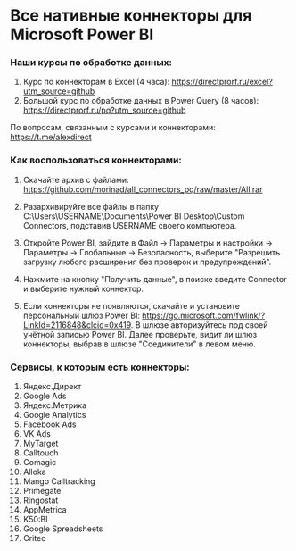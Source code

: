 # Все нативные коннекторы для Microsoft Power BI

### Наши курсы по обработке данных:
1) Курс по коннекторам в Excel (4 часа): https://directprorf.ru/excel?utm_source=github
2) Большой курс по обработке данных в Power Query (8 часов): https://directprorf.ru/pq?utm_source=github

По вопросам, связанным с курсами и коннекторами: https://t.me/alexdirect

### Как воспользоваться коннекторами:

1) Скачайте архив с файлами: https://github.com/morinad/all_connectors_pq/raw/master/All.rar

2) Разархивируйте все файлы в папку C:\Users\USERNAME\Documents\Power BI Desktop\Custom Connectors, подставив USERNAME своего компьютера.

3) Откройте Power BI, зайдите в Файл -> Параметры и настройки -> Параметры -> Глобальные -> Безопасность, выберите "Разрешить загрузку любого расширения без проверок и предупреждений".

4) Нажмите на кнопку "Получить данные", в поиске введите Connector и выберите нужный коннектор.

5) Если коннекторы не появляются, скачайте и установите персональный шлюз Power BI: https://go.microsoft.com/fwlink/?LinkId=2116848&clcid=0x419. 
В шлюзе авторизуйтесь под своей учётной записью Power BI. Далее проверьте, видит ли шлюз коннекторы, выбрав в шлюзе "Соединители" в левом меню.

### Сервисы, к которым есть коннекторы:

1) Яндекс.Директ
2) Google Ads
3) Яндекс.Метрика
4) Google Analytics
5) Facebook Ads
6) VK Ads
7) MyTarget
8) Calltouch
9) Comagic
10) Alloka
11) Mango Calltracking
12) Primegate
13) Ringostat
14) AppMetrica
15) K50:BI
16) Google Spreadsheets
17) Criteo
